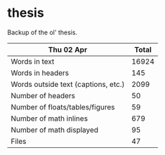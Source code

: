 thesis
======
Backup of the ol' thesis.

Thu 02 Apr | Total
---|---
Words in text| 16924
Words in headers| 145
Words outside text (captions, etc.)| 2099
Number of headers| 50
Number of floats/tables/figures| 59
Number of math inlines| 679
Number of math displayed| 95
Files| 47

